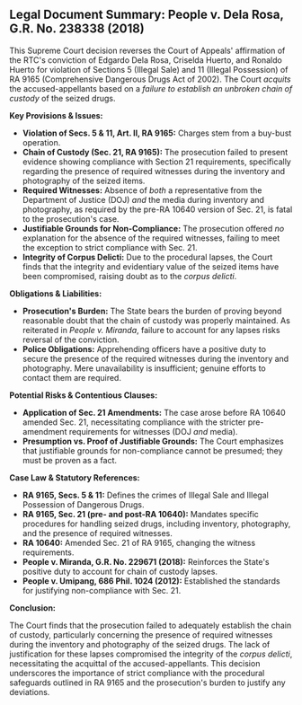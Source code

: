 ## Legal Document Summary: People v. Dela Rosa, G.R. No. 238338 (2018)

This Supreme Court decision reverses the Court of Appeals' affirmation of the RTC's conviction of Edgardo Dela Rosa, Criselda Huerto, and Ronaldo Huerto for violation of Sections 5 (Illegal Sale) and 11 (Illegal Possession) of RA 9165 (Comprehensive Dangerous Drugs Act of 2002). The Court *acquits* the accused-appellants based on a *failure to establish an unbroken chain of custody* of the seized drugs.

**Key Provisions & Issues:**

*   **Violation of Secs. 5 & 11, Art. II, RA 9165:** Charges stem from a buy-bust operation.
*   **Chain of Custody (Sec. 21, RA 9165):** The prosecution failed to present evidence showing compliance with Section 21 requirements, specifically regarding the presence of required witnesses during the inventory and photography of the seized items.
*   **Required Witnesses:** Absence of *both* a representative from the Department of Justice (DOJ) *and* the media during inventory and photography, as required by the pre-RA 10640 version of Sec. 21, is fatal to the prosecution's case.
*   **Justifiable Grounds for Non-Compliance:** The prosecution offered *no* explanation for the absence of the required witnesses, failing to meet the exception to strict compliance with Sec. 21.
*   **Integrity of Corpus Delicti:** Due to the procedural lapses, the Court finds that the integrity and evidentiary value of the seized items have been compromised, raising doubt as to the *corpus delicti*.

**Obligations & Liabilities:**

*   **Prosecution's Burden:** The State bears the burden of proving beyond reasonable doubt that the chain of custody was properly maintained. As reiterated in *People v. Miranda*, failure to account for any lapses risks reversal of the conviction.
*   **Police Obligations:** Apprehending officers have a positive duty to secure the presence of the required witnesses during the inventory and photography. Mere unavailability is insufficient; genuine efforts to contact them are required.

**Potential Risks & Contentious Clauses:**

*   **Application of Sec. 21 Amendments:** The case arose before RA 10640 amended Sec. 21, necessitating compliance with the stricter pre-amendment requirements for witnesses (DOJ *and* media).
*   **Presumption vs. Proof of Justifiable Grounds:** The Court emphasizes that justifiable grounds for non-compliance cannot be presumed; they must be proven as a fact.

**Case Law & Statutory References:**

*   **RA 9165, Secs. 5 & 11:** Defines the crimes of Illegal Sale and Illegal Possession of Dangerous Drugs.
*   **RA 9165, Sec. 21 (pre- and post-RA 10640):** Mandates specific procedures for handling seized drugs, including inventory, photography, and the presence of required witnesses.
*   **RA 10640:** Amended Sec. 21 of RA 9165, changing the witness requirements.
*   **People v. Miranda, G.R. No. 229671 (2018):** Reinforces the State's positive duty to account for chain of custody lapses.
*   **People v. Umipang, 686 Phil. 1024 (2012):** Established the standards for justifying non-compliance with Sec. 21.

**Conclusion:**

The Court finds that the prosecution failed to adequately establish the chain of custody, particularly concerning the presence of required witnesses during the inventory and photography of the seized drugs.  The lack of justification for these lapses compromised the integrity of the *corpus delicti*, necessitating the acquittal of the accused-appellants. This decision underscores the importance of strict compliance with the procedural safeguards outlined in RA 9165 and the prosecution's burden to justify any deviations.
